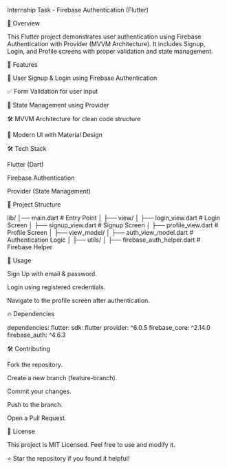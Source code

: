 Internship Task - Firebase Authentication (Flutter)

📌 Overview

This Flutter project demonstrates user authentication using Firebase Authentication with Provider (MVVM Architecture). It includes Signup, Login, and Profile screens with proper validation and state management.

🚀 Features

🔐 User Signup & Login using Firebase Authentication

✅ Form Validation for user input

📜 State Management using Provider

🛠 MVVM Architecture for clean code structure

🎨 Modern UI with Material Design



🛠 Tech Stack

Flutter (Dart)

Firebase Authentication

Provider (State Management)

📂 Project Structure

lib/
│── main.dart                   # Entry Point
│
├── view/
│   ├── login_view.dart         # Login Screen
│   ├── signup_view.dart        # Signup Screen
│   ├── profile_view.dart       # Profile Screen
│
├── view_model/
│   ├── auth_view_model.dart    # Authentication Logic
│
├── utils/
│   ├── firebase_auth_helper.dart  # Firebase Helper

📜 Usage

Sign Up with email & password.

Login using registered credentials.

Navigate to the profile screen after authentication.

🔥 Dependencies

dependencies:
  flutter:
    sdk: flutter
  provider: ^6.0.5
  firebase_core: ^2.14.0
  firebase_auth: ^4.6.3

🛠 Contributing

Fork the repository.

Create a new branch (feature-branch).

Commit your changes.

Push to the branch.

Open a Pull Request.

📄 License

This project is MIT Licensed. Feel free to use and modify it.

⭐ Star the repository if you found it helpful!


